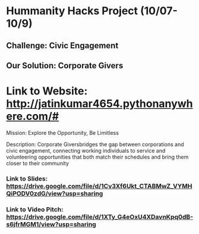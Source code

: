 # Hummanity Hacks Project (10/07-10/9)

## Challenge: Civic Engagement

## Our Solution: Corporate Givers

# Link to Website: http://jatinkumar4654.pythonanywhere.com/#


Mission: Explore the Opportunity, Be Limitless

Description: Corporate Giversbridges the gap between corporations and civic engagement, connecting working individuals to service and volunteering opportunities that both match their schedules and bring them closer to their community

### Link to Slides: https://drive.google.com/file/d/1Cv3Xf6Ukt_CTABMwZ_VYMHQiPODV0zdG/view?usp=sharing

### Link to Video Pitch: https://drive.google.com/file/d/1XTy_G4eOxU4XDavnKpq0dB-s6jfrMGM1/view?usp=sharing
